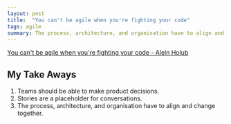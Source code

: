```yaml
---
layout: post
title:  "You can't be agile when you're fighting your code"
tags: agile
summary: The process, architecture, and organisation have to align and change together
---
```


[You can't be agile when you're fighting your code - Aleln Holub](https://www.youtube.com/watch?v=aDLxvyn3Abc&t=641s)

## My Take Aways

1. Teams should be able to make product decisions.
2. Stories are a placeholder for conversations. 
3. The process, architecture, and organisation have to align and change together.
